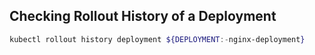 ## Checking Rollout History of a Deployment

```bash
kubectl rollout history deployment ${DEPLOYMENT:-nginx-deployment}
```
<!--stackedit_data:
eyJoaXN0b3J5IjpbLTIwMTQ3NDU0NDhdfQ==
-->